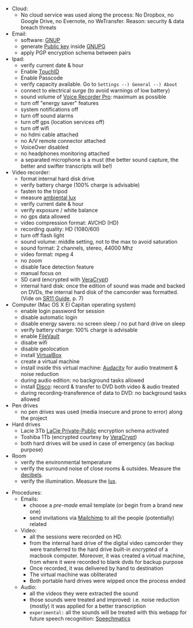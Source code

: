 + Cloud:
    * No cloud service was used along the process: No Dropbox, no Google Drive, no Evernote, no WeTransfer. Reason: security & data breach threats 
+ Email:
	* software: [GNUP](https://www.gnupg.org/software/index.html)
	* generate [Public key](http://www.dewinter.com/gnupg_howto/english/GPGMiniHowto-1.html#ss1.1) inside [GNUPG](https://www.gnupg.org/software/index.html)
	* apply PGP encryption schema between pairs
+ Ipad:
    * verify current date & hour
	* Enable [TouchID](https://support.apple.com/en-us/HT204587)
	* Enable Passcode
	* verify capacity available. Go to `Settings --) General --) About`
	* connect to electrical surge (to avoid warnings of low battery)
	* sound volume of [Voice Recorder Pro](https://itunes.apple.com/ar/app/voice-record-pro/id546983235?mt=8): maximum as possible
	* turn off "energy saver" features
	* system notifications off
	* turn off sound alarms
	* turn off gps (location services off)
	* turn off wifi
	* no hdmi cable attached
	* no A/V remote connector attached
	* VoiceOver disabled
	* no headphones monitoring attached
	* a separated microphone is a must (the better sound capture, the better and swifter transcripts will be!)
+ Video recorder:
    * format internal hard disk drive
	* verify battery charge (100% charge is advisable)
    * fasten to the tripod
	* measure [ambiental lux](https://itunes.apple.com/es/app/light-meter-lux-measurement-tool/id642285909?mt=8)
    * verify current date & hour
	* verify exposure / white balance
	* no gps data allowed
	* video compression format: AVCHD (HD)
	* recording quality: HD (1080/60I)
	* turn off flash light
    * sound volume: middle setting, not to the max to avoid saturation
	* sound format: 2 channels, stereo, 44000 Mhz
	* video format: mpeg 4
	* no zoom
	* disable face detection feature
	* manual focus on
	* SD card (encrypted with [VeraCrypt](https://veracrypt.codeplex.com/))
    * internal hard disk: once the edition of sound was made and backed on DVDs, the internal hard disk of the camcorder was formatted. (Vide on [SR11 Guide](https://bitbucket.org/imhicihu/focus-group-2016/downloads/sr11guide.pdf), p. 7)
+ Computer (Mac OS X El Capitan operating system)
    * enable login password for session
	* disable automatic login
	* disable energy savers: no screen sleep / no put hard drive on sleep
	* verify battery charge: 100% charge is advisable
	* enable [FileVault](https://support.apple.com/en-us/HT204837)
	* disabe wifi
	* disable geolocation
	* install [VirtualBox](https://www.virtualbox.org/wiki/VirtualBox)
	* create a virtual machine
	* install inside this virtual machine: [Audacity](http://www.audacityteam.org/) for audio treatment & noise reduction
	* during audio edition: no background tasks allowed
	* install [Disco](http://www.discoapp.com/): record & transfer to DVD both video & audio treated
	* during recording-transference of data to DVD: no background tasks allowed
+ Pen drives
    * no pen drives was used (media insecure and prone to error) along the project
+ Hard drives
    * Lacie 3Tb [LaCie Private-Public](http://www.lacie.com/la/es/products/software/private-public/) encryption schema activated
	* Toshiba 1Tb (encrypted courtesy by [VeraCrypt](https://veracrypt.codeplex.com/))
	* both hard drives will be used in case of emergency (as backup purpose)
+ Room 
    * verify the environmental temperature
	* verify the surround noise of close rooms & outsides. Measure the [decibels](https://bitbucket.org/imhicihu/focus-group-2016/issues/12/workflow-software-involved).
	* verify the illumination. Measure the [lux](https://bitbucket.org/imhicihu/focus-group-2016/issues/12/workflow-software-involved).
	
* Procedures:
    + Emails:
	    * choose a _pre-made_ email template (or begin from a brand new one)
	    * send invitations via [Mailchimp](https://bitbucket.org/imhicihu/focus-group-2016/issues/17/workflow-webapp-used) to all the people (potentially) related
    + Video:
        * all the sessions were recorded on HD.
	    * from the internal hard drive of the digital video camcorder they were transferred to the hard drive built-in _encrypted_ of a macbook computer. Moreover, it was created a virtual machine, from where it were recorded to blank dvds for backup purpose
	    * Once recorded, it was delivered by hand to destination
	    * The virtual machine was obliterated
	    * Both portable hard drives were wipped once the process ended
	+ Audio:
        * all the videos they were extracted the sound
	    * those sounds were treated and improved: i.e. noise reduction (mostly) it was applied for a better transcription
		* `experimental:` all the sounds will be treated with this webapp for future speech recognition: [Speechmatics](https://www.speechmatics.com/labs/real-time-demo/)